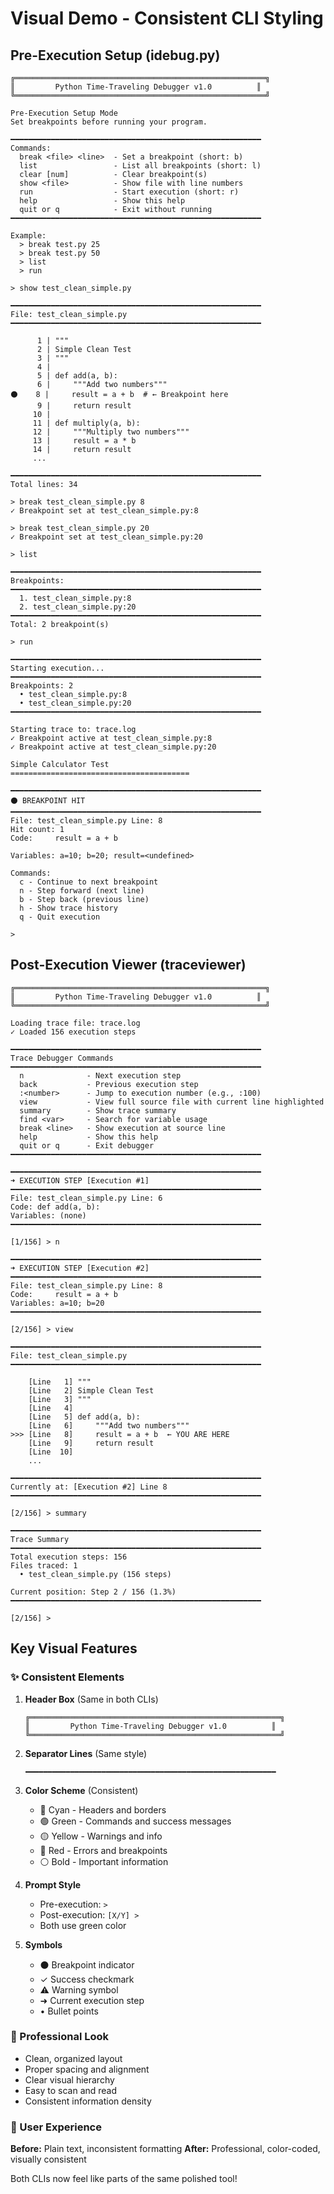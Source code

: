 # Visual Demo - Consistent CLI Styling

## Pre-Execution Setup (idebug.py)

```
╔════════════════════════════════════════════════════════╗
║         Python Time-Traveling Debugger v1.0          ║
╚════════════════════════════════════════════════════════╝

Pre-Execution Setup Mode
Set breakpoints before running your program.

━━━━━━━━━━━━━━━━━━━━━━━━━━━━━━━━━━━━━━━━━━━━━━━━━━━━━━━━
Commands:
  break <file> <line>  - Set a breakpoint (short: b)
  list                 - List all breakpoints (short: l)
  clear [num]          - Clear breakpoint(s)
  show <file>          - Show file with line numbers
  run                  - Start execution (short: r)
  help                 - Show this help
  quit or q            - Exit without running
━━━━━━━━━━━━━━━━━━━━━━━━━━━━━━━━━━━━━━━━━━━━━━━━━━━━━━━━

Example:
  > break test.py 25
  > break test.py 50
  > list
  > run

> show test_clean_simple.py

━━━━━━━━━━━━━━━━━━━━━━━━━━━━━━━━━━━━━━━━━━━━━━━━━━━━━━━━
File: test_clean_simple.py
━━━━━━━━━━━━━━━━━━━━━━━━━━━━━━━━━━━━━━━━━━━━━━━━━━━━━━━━

      1 | """
      2 | Simple Clean Test
      3 | """
      4 | 
      5 | def add(a, b):
      6 |     """Add two numbers"""
⚫    8 |     result = a + b  # ← Breakpoint here
      9 |     return result
     10 | 
     11 | def multiply(a, b):
     12 |     """Multiply two numbers"""
     13 |     result = a * b
     14 |     return result
     ...

━━━━━━━━━━━━━━━━━━━━━━━━━━━━━━━━━━━━━━━━━━━━━━━━━━━━━━━━
Total lines: 34

> break test_clean_simple.py 8
✓ Breakpoint set at test_clean_simple.py:8

> break test_clean_simple.py 20
✓ Breakpoint set at test_clean_simple.py:20

> list

━━━━━━━━━━━━━━━━━━━━━━━━━━━━━━━━━━━━━━━━━━━━━━━━━━━━━━━━
Breakpoints:
━━━━━━━━━━━━━━━━━━━━━━━━━━━━━━━━━━━━━━━━━━━━━━━━━━━━━━━━
  1. test_clean_simple.py:8
  2. test_clean_simple.py:20
━━━━━━━━━━━━━━━━━━━━━━━━━━━━━━━━━━━━━━━━━━━━━━━━━━━━━━━━
Total: 2 breakpoint(s)

> run

━━━━━━━━━━━━━━━━━━━━━━━━━━━━━━━━━━━━━━━━━━━━━━━━━━━━━━━━
Starting execution...
━━━━━━━━━━━━━━━━━━━━━━━━━━━━━━━━━━━━━━━━━━━━━━━━━━━━━━━━
Breakpoints: 2
  • test_clean_simple.py:8
  • test_clean_simple.py:20
━━━━━━━━━━━━━━━━━━━━━━━━━━━━━━━━━━━━━━━━━━━━━━━━━━━━━━━━

Starting trace to: trace.log
✓ Breakpoint active at test_clean_simple.py:8
✓ Breakpoint active at test_clean_simple.py:20

Simple Calculator Test
========================================

━━━━━━━━━━━━━━━━━━━━━━━━━━━━━━━━━━━━━━━━━━━━━━━━━━━━━━━━
⚫ BREAKPOINT HIT
━━━━━━━━━━━━━━━━━━━━━━━━━━━━━━━━━━━━━━━━━━━━━━━━━━━━━━━━
File: test_clean_simple.py Line: 8
Hit count: 1
Code:     result = a + b

Variables: a=10; b=20; result=<undefined>

Commands:
  c - Continue to next breakpoint
  n - Step forward (next line)
  b - Step back (previous line)
  h - Show trace history
  q - Quit execution

>
```

## Post-Execution Viewer (traceviewer)

```
╔════════════════════════════════════════════════════════╗
║         Python Time-Traveling Debugger v1.0          ║
╚════════════════════════════════════════════════════════╝

Loading trace file: trace.log
✓ Loaded 156 execution steps

━━━━━━━━━━━━━━━━━━━━━━━━━━━━━━━━━━━━━━━━━━━━━━━━━━━━━━━━
Trace Debugger Commands
━━━━━━━━━━━━━━━━━━━━━━━━━━━━━━━━━━━━━━━━━━━━━━━━━━━━━━━━
  n              - Next execution step
  back           - Previous execution step
  :<number>      - Jump to execution number (e.g., :100)
  view           - View full source file with current line highlighted
  summary        - Show trace summary
  find <var>     - Search for variable usage
  break <line>   - Show execution at source line
  help           - Show this help
  quit or q      - Exit debugger
━━━━━━━━━━━━━━━━━━━━━━━━━━━━━━━━━━━━━━━━━━━━━━━━━━━━━━━━

━━━━━━━━━━━━━━━━━━━━━━━━━━━━━━━━━━━━━━━━━━━━━━━━━━━━━━━━
➜ EXECUTION STEP [Execution #1]
━━━━━━━━━━━━━━━━━━━━━━━━━━━━━━━━━━━━━━━━━━━━━━━━━━━━━━━━
File: test_clean_simple.py Line: 6
Code: def add(a, b):
Variables: (none)
━━━━━━━━━━━━━━━━━━━━━━━━━━━━━━━━━━━━━━━━━━━━━━━━━━━━━━━━

[1/156] > n

━━━━━━━━━━━━━━━━━━━━━━━━━━━━━━━━━━━━━━━━━━━━━━━━━━━━━━━━
➜ EXECUTION STEP [Execution #2]
━━━━━━━━━━━━━━━━━━━━━━━━━━━━━━━━━━━━━━━━━━━━━━━━━━━━━━━━
File: test_clean_simple.py Line: 8
Code:     result = a + b
Variables: a=10; b=20
━━━━━━━━━━━━━━━━━━━━━━━━━━━━━━━━━━━━━━━━━━━━━━━━━━━━━━━━

[2/156] > view

━━━━━━━━━━━━━━━━━━━━━━━━━━━━━━━━━━━━━━━━━━━━━━━━━━━━━━━━
File: test_clean_simple.py
━━━━━━━━━━━━━━━━━━━━━━━━━━━━━━━━━━━━━━━━━━━━━━━━━━━━━━━━

    [Line   1] """
    [Line   2] Simple Clean Test
    [Line   3] """
    [Line   4] 
    [Line   5] def add(a, b):
    [Line   6]     """Add two numbers"""
>>> [Line   8]     result = a + b  ← YOU ARE HERE
    [Line   9]     return result
    [Line  10] 
    ...

━━━━━━━━━━━━━━━━━━━━━━━━━━━━━━━━━━━━━━━━━━━━━━━━━━━━━━━━
Currently at: [Execution #2] Line 8
━━━━━━━━━━━━━━━━━━━━━━━━━━━━━━━━━━━━━━━━━━━━━━━━━━━━━━━━

[2/156] > summary

━━━━━━━━━━━━━━━━━━━━━━━━━━━━━━━━━━━━━━━━━━━━━━━━━━━━━━━━
Trace Summary
━━━━━━━━━━━━━━━━━━━━━━━━━━━━━━━━━━━━━━━━━━━━━━━━━━━━━━━━
Total execution steps: 156
Files traced: 1
  • test_clean_simple.py (156 steps)

Current position: Step 2 / 156 (1.3%)
━━━━━━━━━━━━━━━━━━━━━━━━━━━━━━━━━━━━━━━━━━━━━━━━━━━━━━━━

[2/156] >
```

## Key Visual Features

### ✨ Consistent Elements

1. **Header Box** (Same in both CLIs)
   ```
   ╔════════════════════════════════════════════════════════╗
   ║         Python Time-Traveling Debugger v1.0          ║
   ╚════════════════════════════════════════════════════════╝
   ```

2. **Separator Lines** (Same style)
   ```
   ━━━━━━━━━━━━━━━━━━━━━━━━━━━━━━━━━━━━━━━━━━━━━━━━━━━━━━━━
   ```

3. **Color Scheme** (Consistent)
   - 🔵 Cyan - Headers and borders
   - 🟢 Green - Commands and success messages
   - 🟡 Yellow - Warnings and info
   - 🔴 Red - Errors and breakpoints
   - ⚪ Bold - Important information

4. **Prompt Style**
   - Pre-execution: `>`
   - Post-execution: `[X/Y] >`
   - Both use green color

5. **Symbols**
   - ⚫ Breakpoint indicator
   - ✓ Success checkmark
   - ⚠ Warning symbol
   - ➜ Current execution step
   - • Bullet points

### 🎨 Professional Look

- Clean, organized layout
- Proper spacing and alignment
- Clear visual hierarchy
- Easy to scan and read
- Consistent information density

### 🚀 User Experience

**Before:** Plain text, inconsistent formatting
**After:** Professional, color-coded, visually consistent

Both CLIs now feel like parts of the same polished tool!
